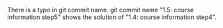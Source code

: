 There is a typo in git commit name. git commit name "1.5: course information step5" shows the solution of "1.4: course information step4".
